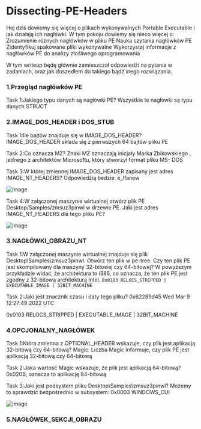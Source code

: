 # Dissecting-PE-Headers

Hej dziś dowiemy się więcej o plikach wykonywalnych Portable Executable i jak działają ich nagłówki.
W tym pokoju dowiemy się nieco więcej o:
Zrozumienie różnych nagłówków w pliku PE
Nauka czytania nagłówków PE
Zidentyfikuj spakowane pliki wykonywalne
Wykorzystaj informacje z nagłówków PE do analizy złośliwego oprogramowania

W tym writeup będę głównie zamieszczał odpowiedźi na pytania w zadaniach, oraz jak doszedłem do takiego bądź inego rozwiązania.


<h3>1.Przegląd nagłówków PE</h3>

Task 1:Jakiego typu danych są nagłówki PE?
Wszystkie te nagłówki są typu danych  STRUCT


<h3>2.IMAGE_DOS_HEADER i DOS_STUB</h3>

Task 1:Ile bajtów znajduje się w IMAGE_DOS_HEADER?
IMAGE_DOS_HEADER składa się z pierwszych 64 bajtów pliku PE

Task 2:Co oznacza MZ?
Znaki MZ oznaczają inicjały Marka Zbikowskiego , jednego z architektów Microsoftu, który stworzył format pliku MS- DOS 

Task 3:W której zmiennej IMAGE_DOS_HEADER zapisany jest adres IMAGE_NT_HEADERS?
Odpowiedźią bedzie: e_lfanew

![image](https://github.com/user-attachments/assets/5336c527-ba9f-4106-b6ef-1d56ad4bde38)

Task 4:W załączonej maszynie wirtualnej otwórz plik PE Desktop/Samples/zmsuz3pinwl w drzewie PE. Jaki jest adres IMAGE_NT_HEADERS dla tego pliku PE?

![image](https://github.com/user-attachments/assets/b92a0267-7a9d-4df3-99cd-6390d41d2026)


<h3>3.NAGŁÓWKI_OBRAZU_NT</h3>

Task 1:W załączonej maszynie wirtualnej znajduje się plik Desktop\Samples\zmsuz3pinwl. Otwórz ten plik w pe-tree. Czy ten plik PE jest skompilowany dla maszyny 32-bitowej czy 64-bitowej?
W powyższym przykładzie widać, że architektura to i386, co oznacza, że ​​ten plik PE jest zgodny z 32-bitową architekturą Intel.
```0x0103 RELOCS_STRIPPED | EXECUTABLE_IMAGE | 32BIT_MACHINE```

Task 2:Jaki jest znacznik czasu i daty tego pliku?
0x62289d45 Wed Mar  9 12:27:49 2022 UTC

0x0103 RELOCS_STRIPPED | EXECUTABLE_IMAGE | 32BIT_MACHINE


<h3>4.OPCJONALNY_NAGŁÓWEK</h3>

Task 1:Która zmienna z OPTIONAL_HEADER wskazuje, czy plik jest aplikacją 32-bitową czy 64-bitową?
Magic:  Liczba Magic informuje, czy plik PE jest aplikacją 32-bitową czy 64-bitową

Task 2:Jaka wartość Magic wskazuje, że plik jest aplikacją 64-bitową?
0x020B, oznacza to aplikację 64-bitową

Task 3:Jaki jest podsystem pliku  Desktop\Samples\zmsuz3pinwl?
Możemy to sprawdzić bezpośrednio w subsystem: 0x0003 WINDOWS_CUI

![image](https://github.com/user-attachments/assets/1dee546c-2427-476a-ba3c-8225e503a523)


<h3>5.NAGŁÓWEK_SEKCJI_OBRAZU</h3>


